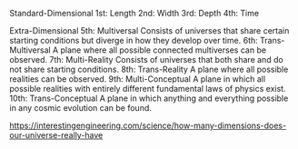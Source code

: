 Standard-Dimensional
1st: Length
2nd: Width
3rd: Depth
4th: Time

Extra-Dimensional
5th: Multiversal
	Consists of universes that share certain starting conditions but diverge in how they develop over time.
6th: Trans-Multiversal
	A plane where all possible connected multiverses can be observed.
7th: Multi-Reality
	Consists of universes that both share and do not share starting conditions.
8th: Trans-Reality
	A plane where all possible realities can be observed.
9th: Multi-Conceptual
	A plane in which all possible realities with entirely different fundamental laws of physics exist.
10th: Trans-Conceptual
	A plane in which anything and everything possible in any cosmic evolution can be found.

https://interestingengineering.com/science/how-many-dimensions-does-our-universe-really-have